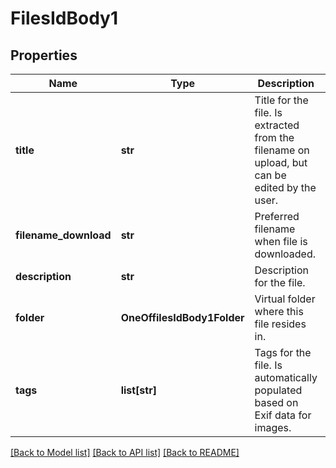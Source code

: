 # FilesIdBody1

## Properties
Name | Type | Description | Notes
------------ | ------------- | ------------- | -------------
**title** | **str** | Title for the file. Is extracted from the filename on upload, but can be edited by the user. | [optional] 
**filename_download** | **str** | Preferred filename when file is downloaded. | [optional] 
**description** | **str** | Description for the file. | [optional] 
**folder** | **OneOffilesIdBody1Folder** | Virtual folder where this file resides in. | [optional] 
**tags** | **list[str]** | Tags for the file. Is automatically populated based on Exif data for images. | [optional] 

[[Back to Model list]](../README.md#documentation-for-models) [[Back to API list]](../README.md#documentation-for-api-endpoints) [[Back to README]](../README.md)

